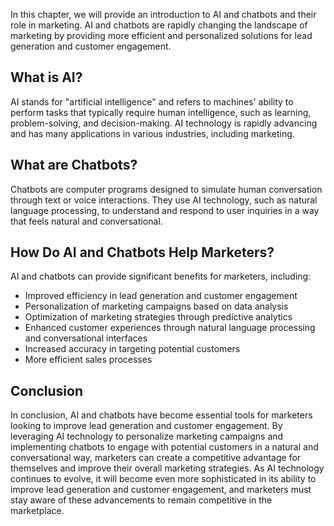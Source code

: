 

In this chapter, we will provide an introduction to AI and chatbots and their role in marketing. AI and chatbots are rapidly changing the landscape of marketing by providing more efficient and personalized solutions for lead generation and customer engagement.

What is AI?
-----------

AI stands for "artificial intelligence" and refers to machines' ability to perform tasks that typically require human intelligence, such as learning, problem-solving, and decision-making. AI technology is rapidly advancing and has many applications in various industries, including marketing.

What are Chatbots?
------------------

Chatbots are computer programs designed to simulate human conversation through text or voice interactions. They use AI technology, such as natural language processing, to understand and respond to user inquiries in a way that feels natural and conversational.

How Do AI and Chatbots Help Marketers?
--------------------------------------

AI and chatbots can provide significant benefits for marketers, including:

* Improved efficiency in lead generation and customer engagement
* Personalization of marketing campaigns based on data analysis
* Optimization of marketing strategies through predictive analytics
* Enhanced customer experiences through natural language processing and conversational interfaces
* Increased accuracy in targeting potential customers
* More efficient sales processes

Conclusion
----------

In conclusion, AI and chatbots have become essential tools for marketers looking to improve lead generation and customer engagement. By leveraging AI technology to personalize marketing campaigns and implementing chatbots to engage with potential customers in a natural and conversational way, marketers can create a competitive advantage for themselves and improve their overall marketing strategies. As AI technology continues to evolve, it will become even more sophisticated in its ability to improve lead generation and customer engagement, and marketers must stay aware of these advancements to remain competitive in the marketplace.
